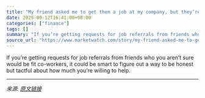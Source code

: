 ```yaml
---
title: "My friend asked me to get them a job at my company, but they’re not qualified. What should I say?"
date: 2025-09-12T16:41:00+08:00
categories: ["finance"]
tags: []
summary: "If you’re getting requests for job referrals from friends who you aren’t sure would be fit co-workers, it could be smart to figure out a way to be honest but tactful about how much you’re willing to h"
source_url: "https://www.marketwatch.com/story/my-friend-asked-me-to-get-them-a-job-at-my-company-but-theyre-not-qualified-what-should-i-say-833c08f9?mod=mw_rss_topstories"
---
```


If you’re getting requests for job referrals from friends who you aren’t sure would be fit co-workers, it could be smart to figure out a way to be honest but tactful about how much you’re willing to help.

---

*来源: [原文链接](https://www.marketwatch.com/story/my-friend-asked-me-to-get-them-a-job-at-my-company-but-theyre-not-qualified-what-should-i-say-833c08f9?mod=mw_rss_topstories)*
